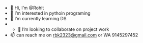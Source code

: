 - 👋 Hi, I’m @Rohit
- 👀 I’m interested in pythoin programing
- 🌱 I’m currently learning DS
- - 💞️ I’m looking to collaborate on project work
- 📫 can reach me on rbk2323@gmail.com or WA 9145297452

<!---
RohitK2323/RohitK2323 is a ✨ special ✨ repository because its `README.md` (this file) appears on your GitHub profile.
You can click the Preview link to take a look at your changes.
--->
